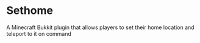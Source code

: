 Sethome
=======

A Minecraft Bukkit plugin that allows players to set their home location and teleport to it on command
